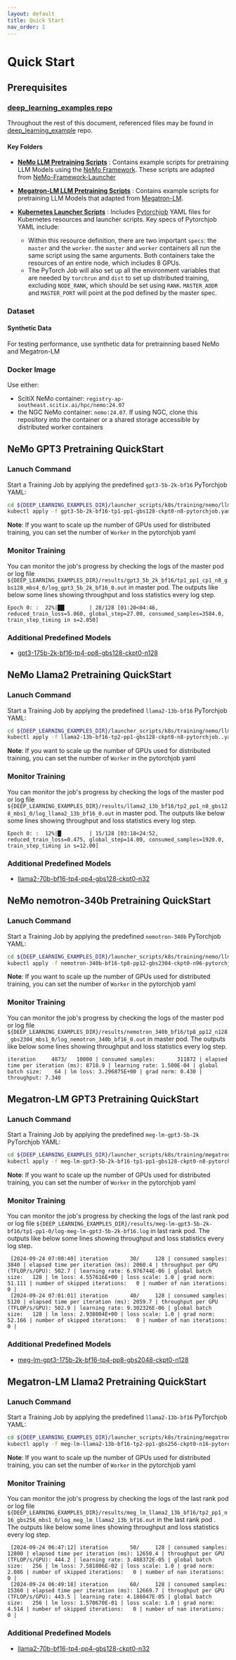 ```yaml
---
layout: default
title: Quick Start
nav_order: 1
---
```


# Quick Start
## Prerequisites
### [deep_learning_examples repo](https://github.com/sallylxl/deep_learning_examples) 
Throughout the rest of this document, referenced files may be found in [deep_learning_example](https://github.com/sallylxl/deep_learning_examples) repo.

#### Key Folders

+  **[NeMo LLM Pretraining Scripts](https://github.com/sallylxl/deep_learning_examples/tree/master/training/nemo/llm)** : Contains example scripts for pretraining LLM Models using the [NeMo Framework](https://docs.nvidia.com/nemo-framework/user-guide/latest/).  These scripts are adapted from [NeMo-Framework-Launcher](https://github.com/NVIDIA/NeMo-Framework-Launcher/tree/main)
+  **[Megatron-LM LLM Pretraining Scripts](https://github.com/sallylxl/deep_learning_examples/tree/master/training/Megatron-LM/llm/gpt3)** : Contains example scripts for pretraining LLM Models that adapted from [Megatron-LM](https://github.com/NVIDIA/Megatron-LM).
+ **[Kubernetes Launcher Scripts](https://github.com/sallylxl/deep_learning_examples/tree/master/launcher_scripts/k8s/training)**  :
   Includes [Pytorchjob](https://github.com/kubeflow/pytorch-operator) YAML files for Kubernetes resources and launcher scripts. Key specs of Pytorchjob YAML include:

  + Within this resource definition, there are two important `specs`: the `master` and the `worker`. the `master` and `worker` containers all run the same script using the same arguments. Both containers take the resources of an entire node, which includes 8 GPUs.
  + The PyTorch Job will also set up all the environment variables that are needed by `torchrun` and `dist` to set up distributed training, excluding `NODE_RANK`, which should be set using `RANK`. `MASTER_ADDR` and `MASTER_PORT` will point at the pod defined by the master spec.


### Dataset

#### Synthetic Data

For testing performance, use synthetic data for pretrainning based NeMo and Megatron-LM


### Docker Image
Use either:
- ScitiX NeMo container: `registry-ap-southeast.scitix.ai/hpc/nemo:24.07`
- the NGC NeMo container: `nemo:24.07`. If using NGC, clone this repository into the container or a shared storage accessible by distributed worker containers

## NeMo GPT3 Pretraining QuickStart

### Lanuch Command

Start a Training Job by applying the predefined `gpt3-5b-2k-bf16` PyTorchjob YAML:

```bash
cd ${DEEP_LEARNING_EXAMPLES_DIR}/launcher_scripts/k8s/training/nemo/llm
kubectl apply -f gpt3-5b-2k-bf16-tp1-pp1-gbs128-ckpt0-n8-pytorchjob.yaml
```

**Note**:
If you want to scale up the number of GPUs used for distributed training, you can set the number of `Worker` in the pytorchjob yaml

### Monitor Training

You can monitor the job's progress by checking the logs of the master pod or log file `${DEEP_LEARNING_EXAMPLES_DIR}/results/gpt3_5b_2k_bf16/tp1_pp1_cp1_n8_gbs128_mbs4_0/log_gpt3_5b_2k_bf16_0.out` in master pod. The outputs like below some lines showing throughput and loss statistics every log step.


```plain
Epoch 0: :  22%|██▏       | 28/128 [01:20<04:46, reduced_train_loss=5.060, global_step=27.00, consumed_samples=3584.0, train_step_timing in s=2.050]
```

### Additional Predefined Models

- [gpt3-175b-2k-bf16-tp4-pp8-gbs128-ckpt0-n128](https://github.com/sallylxl/deep_learning_examples/blob/master/launcher_scripts/k8s/training/nemo/llm/gpt3-175b-2k-bf16-tp4-pp8-gbs2048-ckpt0-n128-pytorchjob.yaml)

## NeMo Llama2 Pretraining QuickStart

### Lanuch Command

Start a Training Job by applying the predefined `llama2-13b-bf16` PyTorchjob YAML:

```bash
cd ${DEEP_LEARNING_EXAMPLES_DIR}/launcher_scripts/k8s/training/nemo/llm
kubectl apply -f llama2-13b-bf16-tp2-pp1-gbs128-ckpt0-n8-pytorchjob..yaml
```

**Note**:
If you want to scale up the number of GPUs used for distributed training, you can set the number of `Worker` in the pytorchjob yaml

### Monitor Training

You can monitor the job's progress by checking the logs of the master pod or log file `${DEEP_LEARNING_EXAMPLES_DIR}/results/llama2_13b_bf16/tp2_pp1_n8_gbs128_mbs1_0/log_llama2_13b_bf16_0.out` in master pod. The outputs like below some lines showing throughput and loss statistics every log step.


```plain
Epoch 0: :  12%|█▏        | 15/128 [03:18<24:52, reduced_train_loss=0.475, global_step=14.00, consumed_samples=1920.0, train_step_timing in s=12.00]
```

### Additional Predefined Models

- [llama2-70b-bf16-tp4-pp4-gbs128-ckpt0-n32](https://github.com/sallylxl/deep_learning_examples/blob/master/launcher_scripts/k8s/training/nemo/llm/launch_nemo_llama2_70b_bf16.sh)

## NeMo nemotron-340b Pretraining QuickStart

### Lanuch Command

Start a Training Job by applying the predefined `nemotron-340b` PyTorchjob YAML:

```bash
cd ${DEEP_LEARNING_EXAMPLES_DIR}/launcher_scripts/k8s/training/nemo/llm
kubectl apply -f nemotron-340b-bf16-tp8-pp12-gbs2304-ckpt0-n96-pytorchjob.yaml
```

**Note**:
If you want to scale up the number of GPUs used for distributed training, you can set the number of `Worker` in the pytorchjob yaml

### Monitor Training

You can monitor the job's progress by checking the logs of the master pod or log file `${DEEP_LEARNING_EXAMPLES_DIR}/results/nemotron_340b_bf16/tp8_pp12_n128_gbs2304_mbs1_0/log_nemotron_340b_bf16_0.out` in master pod. The outputs like below some lines showing throughput and loss statistics every log step.


```plain
iteration     4873/   10000 | consumed samples:       311872 | elapsed time per iteration (ms): 8718.9 | learning rate: 1.500E-04 | global batch size:    64 | lm loss: 3.296875E+00 | grad norm: 0.430 | throughput: 7.340
```

## Megatron-LM GPT3 Pretraining QuickStart

### Lanuch Command

Start a Training Job by applying the predefined `meg-lm-gpt3-5b-2k` PyTorchjob YAML:

```bash
cd ${DEEP_LEARNING_EXAMPLES_DIR}/launcher_scripts/k8s/training/megatron-lm/llm
kubectl apply -f meg-lm-gpt3-5b-2k-bf16-tp1-pp1-gbs128-ckpt0-n8-pytorchjob.yaml
```

**Note**:
If you want to scale up the number of GPUs used for distributed training, you can set the number of `Worker` in the pytorchjob yaml

### Monitor Training

You can monitor the job's progress by checking the logs of the last rank pod or log file `${DEEP_LEARNING_EXAMPLES_DIR}/results/meg-lm-gpt3-5b-2k-bf16/tp1-pp1-0/log-meg-lm-gpt3-5b-2k-bf16.log` in last rank pod. The outputs like below some lines showing throughput and loss statistics every log step.


```plain
 [2024-09-24 07:00:40] iteration       30/     128 | consumed samples:         3840 | elapsed time per iteration (ms): 2060.4 | throughput per GPU (TFLOP/s/GPU): 502.7 | learning rate: 6.976744E-06 | global batch size:   128 | lm loss: 4.557616E+00 | loss scale: 1.0 | grad norm: 51.111 | number of skipped iterations:   0 | number of nan iterations:   0 |
 [2024-09-24 07:01:01] iteration       40/     128 | consumed samples:         5120 | elapsed time per iteration (ms): 2059.7 | throughput per GPU (TFLOP/s/GPU): 502.9 | learning rate: 9.302326E-06 | global batch size:   128 | lm loss: 2.938004E+00 | loss scale: 1.0 | grad norm: 52.166 | number of skipped iterations:   0 | number of nan iterations:   0 |
```

### Additional Predefined Models

- [meg-lm-gpt3-175b-2k-bf16-tp4-pp8-gbs2048-ckpt0-n128](https://github.com/sallylxl/deep_learning_examples/blob/master/launcher_scripts/k8s/training/megatron-lm/llm/launch_meg_lm_gpt3_175b_2k_bf16.sh)

## Megatron-LM Llama2 Pretraining QuickStart 

### Lanuch Command

Start a Training Job by applying the predefined `llama2-13b-bf16` PyTorchjob YAML:

```bash
cd ${DEEP_LEARNING_EXAMPLES_DIR}/launcher_scripts/k8s/training/megatron-lm/llm
kubectl apply -f meg-lm-llama2-13b-bf16-tp2-pp1-gbs256-ckpt0-n16-pytorchjob.yaml
```

**Note**:
If you want to scale up the number of GPUs used for distributed training, you can set the number of `Worker` in the pytorchjob yaml

### Monitor Training

You can monitor the job's progress by checking the logs of the last rank pod or log file `${DEEP_LEARNING_EXAMPLES_DIR}/results/meg_lm_llama2_13b_bf16/tp2_pp1_n16_gbs256_mbs1_0/log_meg_lm_llama2_13b_bf16.out` in the last rank pod . The outputs like below some lines showing throughput and loss statistics every log step.


```plain
 [2024-09-24 06:47:12] iteration       50/     128 | consumed samples:        12800 | elapsed time per iteration (ms): 12650.4 | throughput per GPU (TFLOP/s/GPU): 444.2 | learning rate: 3.488372E-05 | global batch size:   256 | lm loss: 7.581806E-02 | loss scale: 1.0 | grad norm: 2.086 | number of skipped iterations:   0 | number of nan iterations:   0 |
 [2024-09-24 06:49:18] iteration       60/     128 | consumed samples:        15360 | elapsed time per iteration (ms): 12669.7 | throughput per GPU (TFLOP/s/GPU): 443.5 | learning rate: 4.186047E-05 | global batch size:   256 | lm loss: 1.570670E-01 | loss scale: 1.0 | grad norm: 4.514 | number of skipped iterations:   0 | number of nan iterations:   0 |
```

### Additional Predefined Models

- [llama2-70b-bf16-tp4-pp4-gbs128-ckpt0-n32](https://github.com/sallylxl/deep_learning_examples/blob/master/launcher_scripts/k8s/training/megatron-lm/llm/meg-lm-llama2-70b-bf16-tp4-pp4-gbs512-ckpt0-n32-pytorchjob.yaml)
